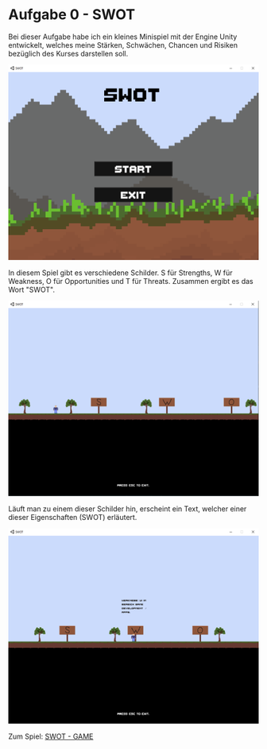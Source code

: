 # Aufgabe 0 - SWOT

Bei dieser Aufgabe habe ich ein kleines Minispiel mit der Engine Unity entwickelt, welches meine Stärken, Schwächen, Chancen und Risiken bezüglich des Kurses darstellen soll.

![Alt-Text](Aufgabe_0_1.PNG)

In diesem Spiel gibt es verschiedene Schilder. S für Strengths, W für Weakness, O für Opportunities und T für Threats. Zusammen ergibt es das Wort "SWOT".

![Alt-Text](Aufgabe_0_2.PNG)

Läuft man zu einem dieser Schilder hin, erscheint ein Text, welcher einer dieser Eigenschaften (SWOT) erläutert.

![Alt-Text](Aufgabe_0_3.PNG)

Zum Spiel: <a href="https://github.com/ar134/IFD-SoSe20/blob/master/Aufgabe_0.zip">SWOT - GAME</a>

